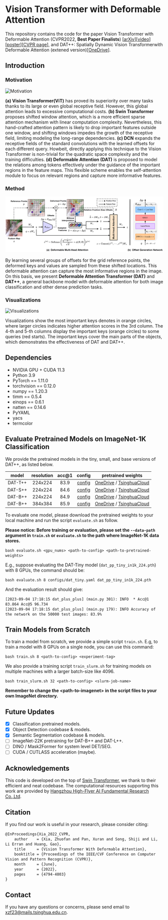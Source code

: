 # Vision Transformer with Deformable Attention

This repository contains the code for the paper Vision Transformer with Deformable Attention (CVPR2022, **Best Paper Finalists**) \[[arXiv](https://arxiv.org/abs/2201.00520)\]\[[video](https://cloud.tsinghua.edu.cn/f/17476d769ced48eaa278/)]\[[poster](https://cloud.tsinghua.edu.cn/f/9afe817efb504d32951b/)\]\[[CVPR page](https://openaccess.thecvf.com/content/CVPR2022/html/Xia_Vision_Transformer_With_Deformable_Attention_CVPR_2022_paper.html)\], and DAT++: Spatially Dynamic Vision Transformerwith Deformable Attention (extened version)\[[OneDrive](https://1drv.ms/b/s!ApI0vb6wPqmtgrl6Pqn0wybDrpaxvg?e=4yVs7Z)].

## Introduction

### Motivation

![Motivation](figures/motivation.png)

**(a) Vision Transformer(ViT)** has proved its superiority over many tasks thanks to its large or even global receptive field. However, this global attention leads to excessive computational costs. **(b) Swin Transformer** proposes shifted window attention, which is a more efficient sparse attention mechanism with linear computation complexity. Nevertheless, this hand-crafted attention pattern is likely to drop important features outside one window, and shifting windows impedes the growth of the receptive field, limiting modeling the long-range dependencies. **(c) DCN** expands the receptive fields of the standard convolutions with the learned offsets for each different query. Howbeit, directly applying this technique to the Vision Transformer is non-trivial for the quadratic space complexity and the training difficulties. **(d) Deformable Attention (DAT)** is proposed to model the relations among tokens effectively under the guidance of the important regions in the feature maps. This flexible scheme enables the self-attention module to focus on relevant regions and capture more informative features.


### Method

![Deform_Attn](figures/datt.png)

By learning several groups of offsets for the grid reference points, the deformed keys and values are sampled from these shifted locations. This deformable attention can capture the most informative regions in the image. On this basis, we present **Deformable Attention Transformer (DAT)** and **DAT++**, a general backbone model with deformable attention for both image classification and other dense prediction tasks. 

### Visualizations

![Visualizations](figures/vis.png)

Visualizations show the most important keys denotes in orange circles, where larger circles indicates higher attention scores in the 3rd column. The 4-th and 5-th columns display the important keys (orange circles) to some  queries (red starts). The important keys cover the main parts of the objects, which demonstrates the effectiveness of DAT and DAT++.

## Dependencies

- NVIDIA GPU + CUDA 11.3
- Python 3.9
- PyTorch == 1.11.0
- torchvision == 0.12.0
- numpy == 1.20.3
- timm == 0.5.4
- einops == 0.6.1
- natten == 0.14.6
- PyYAML
- yacs
- termcolor

## Evaluate Pretrained Models on ImageNet-1K Classification

We provide the pretrained models in the tiny, small, and base versions of DAT++, as listed below.

| model  | resolution | acc@1 | config | pretrained weights |
| :---: | :---: | :---: | :---: | :---: |
| DAT-T++ | 224x224 | 83.9 | [config](configs/dat_tiny.yaml) | [OneDrive](https://1drv.ms/u/s!ApI0vb6wPqmtgrl-pI8MPFoll-ueNQ?e=bpdieu) / [TsinghuaCloud](https://cloud.tsinghua.edu.cn/f/14c5ddae10b642e68089/) |
| DAT-S++ | 224x224 | 84.6 | [config](configs/dat_small.yaml) | [OneDrive](https://1drv.ms/u/s!ApI0vb6wPqmtgroB0ESeknbTsksWAg?e=Jbh0BS) / [TsinghuaCloud](https://cloud.tsinghua.edu.cn/f/4c2a76360c964fbd81d5/) |
| DAT-B++ | 224x224 | 84.9 | [config](configs/dat_base.yaml) | [OneDrive](https://1drv.ms/u/s!ApI0vb6wPqmtgrl_P46QOehhgA0-wg?e=DJRAfw) / [TsinghuaCloud](https://cloud.tsinghua.edu.cn/f/8e30492404d348d89f25/) |
| DAT-B++ | 384x384 | 85.9 | [config](configs/dat_base_384.yaml) | [OneDrive](https://1drv.ms/u/s!ApI0vb6wPqmtgroAI7cLAoj17khZNw?e=7yzxAg) / [TsinghuaCloud](https://cloud.tsinghua.edu.cn/f/032dc804cdf44bf18bb5/) |

To evaluate one model, please download the pretrained weights to your local machine and run the script `evaluate.sh` as follow. 

**Please notice: Before training or evaluation, please set the `--data-path` argument in `train.sh` or `evaluate.sh` to the path where ImageNet-1K data stores.**

```
bash evaluate.sh <gpu_nums> <path-to-config> <path-to-pretrained-weights>
```

E.g., suppose evaluating the DAT-Tiny model (`dat_pp_tiny_in1k_224.pth`) with 8 GPUs, the command should be:

```
bash evaluate.sh 8 configs/dat_tiny.yaml dat_pp_tiny_in1k_224.pth
```

And the evaluation result should give:

```
[2023-09-04 17:18:15 dat_plus_plus] (main.py 301): INFO  * Acc@1 83.864 Acc@5 96.734
[2023-09-04 17:18:15 dat_plus_plus] (main.py 179): INFO Accuracy of the network on the 50000 test images: 83.9%
```


## Train Models from Scratch

To train a model from scratch, we provide a simple script `train.sh`. E.g, to train a model with 8 GPUs on a single node, you can use this command:

```
bash train.sh 8 <path-to-config> <experiment-tag>
```

We also provide a training script `train_slurm.sh` for training models on multiple machines with a larger batch-size like 4096. 

```
bash train_slurm.sh 32 <path-to-config> <slurm-job-name>
```

**Remember to change the \<path-to-imagenet\> in the script files to your own ImageNet directory.**

## Future Updates

- [x] Classification pretrained models.
- [x] Object Detection codebase & models.
- [x] Semantic Segmentation codebase & models.
- [ ] ImageNet-22K pretraining for DAT-B++ and DAT-L++.
- [ ] DINO / Mask2Former for system level DET/SEG.
- [ ] CUDA / CUTLASS acceleration (maybe).

## Acknowledgements

This code is developed on the top of [Swin Transformer](https://github.com/microsoft/Swin-Transformer), we thank to their efficient and neat codebase. The computational resources supporting this work are provided by [Hangzhou
High-Flyer AI Fundamental Research Co.,Ltd](https://www.high-flyer.cn/).

## Citation

If you find our work is useful in your research, please consider citing:

```
@InProceedings{Xia_2022_CVPR,
    author    = {Xia, Zhuofan and Pan, Xuran and Song, Shiji and Li, Li Erran and Huang, Gao},
    title     = {Vision Transformer With Deformable Attention},
    booktitle = {Proceedings of the IEEE/CVF Conference on Computer Vision and Pattern Recognition (CVPR)},
    month     = {June},
    year      = {2022},
    pages     = {4794-4803}
}
```

## Contact

If you have any questions or concerns, please send email to [xzf23@mails.tsinghua.edu.cn](mailto:xzf23@mails.tsinghua.edu.cn).
